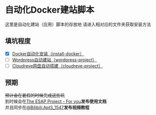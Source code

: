 # 自动化Docker建站脚本
这里是自动化建站（应用）脚本的存放地
请进入相对应的文件夹获取安装方法

## 填坑程度
- [x] [Docker自动化安装（install-docker）](https://github.com/AptS-1547/Website-ESAP/tree/master/install-docker)
- [ ] [Wordpress自动建站（wordpress-project）](https://github.com/AptS-1547/Website-ESAP/tree/master/wordpress-project)
- [ ] [Cloudreve网盘自动搭建（cloudreve-project）](https://github.com/AptS-1547/Website-ESAP/tree/master/cloudreve-project)

## 预期
~~预计会在暑假的时候完成这些坑~~  
到时候会在[The ESAP Project - For you](https://esaps.top:8080/)**发布使用文档**  
并且同步在[@Bilibili:AptS_1547](https://space.bilibili.com/565726319)**发布视频教程**